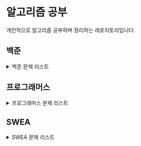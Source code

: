 # 알고리즘 공부

개인적으로 알고리즘 공부하며 정리하는 레포지토리입니다.

## 백준

<details>
<summary>백준 문제 리스트</summary>

| 사이트 |  문제   |                                          티어                                           |                            문제 제목                            |                                            정답 코드                                             |
|:---:|:-----:|:-------------------------------------------------------------------------------------:|:-----------------------------------------------------------:|:--------------------------------------------------------------------------------------------:|
| 백준  | 10699 | <img src="https://d2gd6pc034wcta.cloudfront.net/tier/1.svg" width="20" height="20"/>  |       [오늘 날짜](https://www.acmicpc.net/problem/10699)        | [정답 코드](https://github.com/Sangyoon98/alghorithm_study/blob/master/src/baekjoon/B10699.java) |
| 백준  | 7287  | <img src="https://d2gd6pc034wcta.cloudfront.net/tier/1.svg" width="20" height="20"/>  |         [등록](https://www.acmicpc.net/problem/7287)          | [정답 코드](https://github.com/Sangyoon98/alghorithm_study/blob/master/src/baekjoon/B7287.java)  |
| 백준  | 11382 | <img src="https://d2gd6pc034wcta.cloudfront.net/tier/1.svg" width="20" height="20"/>  |       [꼬마 정민](https://www.acmicpc.net/problem/11382)        | [정답 코드](https://github.com/Sangyoon98/alghorithm_study/blob/master/src/baekjoon/B11382.java) |
| 백준  | 2420  | <img src="https://d2gd6pc034wcta.cloudfront.net/tier/1.svg" width="20" height="20"/>  |        [사파리월드](https://www.acmicpc.net/problem/2420)        | [정답 코드](https://github.com/Sangyoon98/alghorithm_study/blob/master/src/baekjoon/B2420.java)  |
| 백준  | 10807 | <img src="https://d2gd6pc034wcta.cloudfront.net/tier/1.svg" width="20" height="20"/>  |       [개수 세기](https://www.acmicpc.net/problem/10807)        | [정답 코드](https://github.com/Sangyoon98/alghorithm_study/blob/master/src/baekjoon/B10807.java) |
| 백준  | 5597  | <img src="https://d2gd6pc034wcta.cloudfront.net/tier/3.svg" width="20" height="20"/>  |     [과제 안 내신분..?](https://www.acmicpc.net/problem/5597)     | [정답 코드](https://github.com/Sangyoon98/alghorithm_study/blob/master/src/baekjoon/B5597.java)  |
| 백준  | 2743  | <img src="https://d2gd6pc034wcta.cloudfront.net/tier/1.svg" width="20" height="20"/>  |      [단어 길이 재기](https://www.acmicpc.net/problem/2743)       | [정답 코드](https://github.com/Sangyoon98/alghorithm_study/blob/master/src/baekjoon/B2743.java)  |
| 백준  | 2744  | <img src="https://d2gd6pc034wcta.cloudfront.net/tier/1.svg" width="20" height="20"/>  |      [대소문자 바꾸기](https://www.acmicpc.net/problem/2744)       | [정답 코드](https://github.com/Sangyoon98/alghorithm_study/blob/master/src/baekjoon/B2744.java)  |
| 백준  | 2754  | <img src="https://d2gd6pc034wcta.cloudfront.net/tier/3.svg" width="20" height="20"/>  |        [학점계산](https://www.acmicpc.net/problem/2754)         | [정답 코드](https://github.com/Sangyoon98/alghorithm_study/blob/master/src/baekjoon/B2754.java)  |
| 백준  | 27866 | <img src="https://d2gd6pc034wcta.cloudfront.net/tier/1.svg" width="20" height="20"/>  |      [문자와 문자열](https://www.acmicpc.net/problem/27866)       | [정답 코드](https://github.com/Sangyoon98/alghorithm_study/blob/master/src/baekjoon/B27866.java) |
| 백준  | 9086  | <img src="https://d2gd6pc034wcta.cloudfront.net/tier/1.svg" width="20" height="20"/>  |         [문자열](https://www.acmicpc.net/problem/9086)         | [정답 코드](https://github.com/Sangyoon98/alghorithm_study/blob/master/src/baekjoon/B9086.java)  |
| 백준  | 15964 | <img src="https://d2gd6pc034wcta.cloudfront.net/tier/1.svg" width="20" height="20"/>  |       [이상한 기호](https://www.acmicpc.net/problem/15964)       | [정답 코드](https://github.com/Sangyoon98/alghorithm_study/blob/master/src/baekjoon/B15964.java) |
| 백준  | 25304 | <img src="https://d2gd6pc034wcta.cloudfront.net/tier/2.svg" width="20" height="20"/>  |        [영수증](https://www.acmicpc.net/problem/25304)         | [정답 코드](https://github.com/Sangyoon98/alghorithm_study/blob/master/src/baekjoon/B25304.java) |
| 백준  | 25314 | <img src="https://d2gd6pc034wcta.cloudfront.net/tier/1.svg" width="20" height="20"/>  |    [코딩은 체육과목 입니다](https://www.acmicpc.net/problem/25314)    | [정답 코드](https://github.com/Sangyoon98/alghorithm_study/blob/master/src/baekjoon/B25314.java) |
| 백준  | 10810 | <img src="https://d2gd6pc034wcta.cloudfront.net/tier/3.svg" width="20" height="20"/>  |        [공 넣기](https://www.acmicpc.net/problem/10810)        | [정답 코드](https://github.com/Sangyoon98/alghorithm_study/blob/master/src/baekjoon/B10810.java) |
| 백준  | 10813 | <img src="https://d2gd6pc034wcta.cloudfront.net/tier/4.svg" width="20" height="20"/>  |       [공 바꾸기](https://www.acmicpc.net/problem/10813)        | [정답 코드](https://github.com/Sangyoon98/alghorithm_study/blob/master/src/baekjoon/B10813.java) |
| 백준  | 10811 | <img src="https://d2gd6pc034wcta.cloudfront.net/tier/4.svg" width="20" height="20"/>  |      [바구니 뒤집기](https://www.acmicpc.net/problem/10811)       | [정답 코드](https://github.com/Sangyoon98/alghorithm_study/blob/master/src/baekjoon/B10811.java) |
| 백준  | 3003  | <img src="https://d2gd6pc034wcta.cloudfront.net/tier/1.svg" width="20" height="20"/>  | [킹, 퀸, 룩, 비숍, 나이트, 폰](https://www.acmicpc.net/problem/3003) | [정답 코드](https://github.com/Sangyoon98/alghorithm_study/blob/master/src/baekjoon/B3003.java)  |
| 백준  | 2444  | <img src="https://d2gd6pc034wcta.cloudfront.net/tier/3.svg" width="20" height="20"/>  |      [별 찍기 - 7](https://www.acmicpc.net/problem/2444)       | [정답 코드](https://github.com/Sangyoon98/alghorithm_study/blob/master/src/baekjoon/B2444.java)  |
| 백준  | 10988 | <img src="https://d2gd6pc034wcta.cloudfront.net/tier/3.svg" width="20" height="20"/>  |    [팰린드롬인지 확인하기](https://www.acmicpc.net/problem/10988)     | [정답 코드](https://github.com/Sangyoon98/alghorithm_study/blob/master/src/baekjoon/B10988.java) |
| 백준  | 25206 | <img src="https://d2gd6pc034wcta.cloudfront.net/tier/6.svg" width="20" height="20"/>  |       [너의 평점은](https://www.acmicpc.net/problem/25206)       | [정답 코드](https://github.com/Sangyoon98/alghorithm_study/blob/master/src/baekjoon/B25206.java) |
| 백준  | 10798 | <img src="https://d2gd6pc034wcta.cloudfront.net/tier/5.svg" width="20" height="20"/>  |        [세로읽기](https://www.acmicpc.net/problem/10798)        | [정답 코드](https://github.com/Sangyoon98/alghorithm_study/blob/master/src/baekjoon/B10798.java) |
| 백준  | 2745  | <img src="https://d2gd6pc034wcta.cloudfront.net/tier/4.svg" width="20" height="20"/>  |        [진법 변환](https://www.acmicpc.net/problem/2745)        | [정답 코드](https://github.com/Sangyoon98/alghorithm_study/blob/master/src/baekjoon/B2745.java)  |
| 백준  | 11005 | <img src="https://d2gd6pc034wcta.cloudfront.net/tier/5.svg" width="20" height="20"/>  |       [진법 변환2](https://www.acmicpc.net/problem/11005)       | [정답 코드](https://github.com/Sangyoon98/alghorithm_study/blob/master/src/baekjoon/B11005.java) |
| 백준  | 2720  | <img src="https://d2gd6pc034wcta.cloudfront.net/tier/3.svg" width="20" height="20"/>  |      [세탁소 사장 동혁](https://www.acmicpc.net/problem/2720)      | [정답 코드](https://github.com/Sangyoon98/alghorithm_study/blob/master/src/baekjoon/B2720.java)  |
| 백준  | 2903  | <img src="https://d2gd6pc034wcta.cloudfront.net/tier/3.svg" width="20" height="20"/>  |     [중앙 이동 알고리즘](https://www.acmicpc.net/problem/2903)      | [정답 코드](https://github.com/Sangyoon98/alghorithm_study/blob/master/src/baekjoon/B2903.java)  |
| 백준  | 5086  | <img src="https://d2gd6pc034wcta.cloudfront.net/tier/3.svg" width="20" height="20"/>  |       [베수와 약수](https://www.acmicpc.net/problem/5086)        | [정답 코드](https://github.com/Sangyoon98/alghorithm_study/blob/master/src/baekjoon/B5086.java)  |
| 백준  | 5338  | <img src="https://d2gd6pc034wcta.cloudfront.net/tier/1.svg" width="20" height="20"/>  |     [마이크로소프트 로고](https://www.acmicpc.net/problem/5338)      | [정답 코드](https://github.com/Sangyoon98/alghorithm_study/blob/master/src/baekjoon/B5338.java)  |
| 백준  | 2501  | <img src="https://d2gd6pc034wcta.cloudfront.net/tier/3.svg" width="20" height="20"/>  |       [약수 구하기](https://www.acmicpc.net/problem/2501)        | [정답 코드](https://github.com/Sangyoon98/alghorithm_study/blob/master/src/baekjoon/B2501.java)  |
| 백준  | 9506  | <img src="https://d2gd6pc034wcta.cloudfront.net/tier/5.svg" width="20" height="20"/>  |       [약수들의 합](https://www.acmicpc.net/problem/9506)        | [정답 코드](https://github.com/Sangyoon98/alghorithm_study/blob/master/src/baekjoon/B9506.java)  |
| 백준  | 27323 | <img src="https://d2gd6pc034wcta.cloudfront.net/tier/1.svg" width="20" height="20"/>  |        [직사각형](https://www.acmicpc.net/problem/27323)        | [정답 코드](https://github.com/Sangyoon98/alghorithm_study/blob/master/src/baekjoon/B27323.java) |
| 백준  | 3009  | <img src="https://d2gd6pc034wcta.cloudfront.net/tier/3.svg" width="20" height="20"/>  |       [네 번째 점](https://www.acmicpc.net/problem/3009)        | [정답 코드](https://github.com/Sangyoon98/alghorithm_study/blob/master/src/baekjoon/B3009.java)  |
| 백준  | 15894 | <img src="https://d2gd6pc034wcta.cloudfront.net/tier/3.svg" width="20" height="20"/>  |    [수학은 체육과목 입니다](https://www.acmicpc.net/problem/15894)    | [정답 코드](https://github.com/Sangyoon98/alghorithm_study/blob/master/src/baekjoon/B15894.java) |
| 백준  | 9063  | <img src="https://d2gd6pc034wcta.cloudfront.net/tier/3.svg" width="20" height="20"/>  |         [대지](https://www.acmicpc.net/problem/9063)          | [정답 코드](https://github.com/Sangyoon98/alghorithm_study/blob/master/src/baekjoon/B9063.java)  |
| 백준  | 10101 | <img src="https://d2gd6pc034wcta.cloudfront.net/tier/2.svg" width="20" height="20"/>  |      [삼각형 외우기](https://www.acmicpc.net/problem/10101)       | [정답 코드](https://github.com/Sangyoon98/alghorithm_study/blob/master/src/baekjoon/B10101.java) |
| 백준  | 5073  | <img src="https://d2gd6pc034wcta.cloudfront.net/tier/3.svg" width="20" height="20"/>  |      [삼각형과 세 변](https://www.acmicpc.net/problem/5073)       | [정답 코드](https://github.com/Sangyoon98/alghorithm_study/blob/master/src/baekjoon/B5073.java)  |
| 백준  | 14215 | <img src="https://d2gd6pc034wcta.cloudfront.net/tier/3.svg" width="20" height="20"/>  |        [세 막대](https://www.acmicpc.net/problem/14215)        | [정답 코드](https://github.com/Sangyoon98/alghorithm_study/blob/master/src/baekjoon/B14215.java) |
| 백준  | 19532 | <img src="https://d2gd6pc034wcta.cloudfront.net/tier/4.svg" width="20" height="20"/>  |    [수학은 비대면강의입니다](https://www.acmicpc.net/problem/19532)    | [정답 코드](https://github.com/Sangyoon98/alghorithm_study/blob/master/src/baekjoon/B19532.java) |
| 백준  | 10815 | <img src="https://d2gd6pc034wcta.cloudfront.net/tier/6.svg" width="20" height="20"/>  |       [숫자 카드](https://www.acmicpc.net/problem/10815)        | [정답 코드](https://github.com/Sangyoon98/alghorithm_study/blob/master/src/baekjoon/B10815.java) |
| 백준  | 14425 | <img src="https://d2gd6pc034wcta.cloudfront.net/tier/7.svg" width="20" height="20"/>  |       [문자열 집합](https://www.acmicpc.net/problem/14425)       | [정답 코드](https://github.com/Sangyoon98/alghorithm_study/blob/master/src/baekjoon/B14425.java) |
| 백준  | 7785  | <img src="https://d2gd6pc034wcta.cloudfront.net/tier/6.svg" width="20" height="20"/>  |      [회사에 있는 사람](https://www.acmicpc.net/problem/7785)      | [정답 코드](https://github.com/Sangyoon98/alghorithm_study/blob/master/src/baekjoon/B7785.java)  |
| 백준  | 1620  | <img src="https://d2gd6pc034wcta.cloudfront.net/tier/7.svg" width="20" height="20"/>  |   [나는야 포켓몬 마스터 이다솜](https://www.acmicpc.net/problem/1620)   | [정답 코드](https://github.com/Sangyoon98/alghorithm_study/blob/master/src/baekjoon/B1620.java)  |
| 백준  | 10816 | <img src="https://d2gd6pc034wcta.cloudfront.net/tier/7.svg" width="20" height="20"/>  |      [숫자 카드 2](https://www.acmicpc.net/problem/10816)       | [정답 코드](https://github.com/Sangyoon98/alghorithm_study/blob/master/src/baekjoon/B10816.java) |
| 백준  | 1764  | <img src="https://d2gd6pc034wcta.cloudfront.net/tier/7.svg" width="20" height="20"/>  |         [듣보잡](https://www.acmicpc.net/problem/1764)         | [정답 코드](https://github.com/Sangyoon98/alghorithm_study/blob/master/src/baekjoon/B1764.java)  |
| 백준  | 10828 | <img src="https://d2gd6pc034wcta.cloudfront.net/tier/7.svg" width="20" height="20"/>  |         [스택](https://www.acmicpc.net/problem/10828)         | [정답 코드](https://github.com/Sangyoon98/alghorithm_study/blob/master/src/baekjoon/B10828.java) |
| 백준  | 10845 | <img src="https://d2gd6pc034wcta.cloudfront.net/tier/7.svg" width="20" height="20"/>  |         [큐](https://www.acmicpc.net/problem/10845)          | [정답 코드](https://github.com/Sangyoon98/alghorithm_study/blob/master/src/baekjoon/B10845.java) |
| 백준  | 30802 | <img src="https://d2gd6pc034wcta.cloudfront.net/tier/3.svg" width="20" height="20"/>  |       [웰컴 키트](https://www.acmicpc.net/problem/30802)        | [정답 코드](https://github.com/Sangyoon98/alghorithm_study/blob/master/src/baekjoon/B30802.java) |
| 백준  | 1269  | <img src="https://d2gd6pc034wcta.cloudfront.net/tier/7.svg" width="20" height="20"/>  |       [대칭 차집합](https://www.acmicpc.net/problem/1269)        | [정답 코드](https://github.com/Sangyoon98/alghorithm_study/blob/master/src/baekjoon/B1269.java)  |
| 백준  | 11478 | <img src="https://d2gd6pc034wcta.cloudfront.net/tier/8.svg" width="20" height="20"/>  |  [서로 다른 부분 문자열의 개수](https://www.acmicpc.net/problem/11478)  | [정답 코드](https://github.com/Sangyoon98/alghorithm_study/blob/master/src/baekjoon/B11478.java) |
| 백준  | 31403 | <img src="https://d2gd6pc034wcta.cloudfront.net/tier/2.svg" width="20" height="20"/>  |     [A + B - C](https://www.acmicpc.net/problem/31403)      | [정답 코드](https://github.com/Sangyoon98/alghorithm_study/blob/master/src/baekjoon/B31403.java) |
| 백준  | 1934  | <img src="https://d2gd6pc034wcta.cloudfront.net/tier/5.svg" width="20" height="20"/>  |        [최소공배수](https://www.acmicpc.net/problem/1934)        | [정답 코드](https://github.com/Sangyoon98/alghorithm_study/blob/master/src/baekjoon/B1934.java)  |
| 백준  | 13241 | <img src="https://d2gd6pc034wcta.cloudfront.net/tier/6.svg" width="20" height="20"/>  |       [최소공배수](https://www.acmicpc.net/problem/13241)        | [정답 코드](https://github.com/Sangyoon98/alghorithm_study/blob/master/src/baekjoon/B13241.java) |
| 백준  | 1735  | <img src="https://d2gd6pc034wcta.cloudfront.net/tier/8.svg" width="20" height="20"/>  |        [분수 합](https://www.acmicpc.net/problem/1735)         | [정답 코드](https://github.com/Sangyoon98/alghorithm_study/blob/master/src/baekjoon/B1735.java)  |
| 백준  | 2485  | <img src="https://d2gd6pc034wcta.cloudfront.net/tier/7.svg" width="20" height="20"/>  |         [가로수](https://www.acmicpc.net/problem/2485)         | [정답 코드](https://github.com/Sangyoon98/alghorithm_study/blob/master/src/baekjoon/B2485.java)  |
| 백준  | 17103 | <img src="https://d2gd6pc034wcta.cloudfront.net/tier/9.svg" width="20" height="20"/>  |      [골드바흐 파티션](https://www.acmicpc.net/problem/17103)      | [정답 코드](https://github.com/Sangyoon98/alghorithm_study/blob/master/src/baekjoon/B17103.java) |
| 백준  | 13909 | <img src="https://d2gd6pc034wcta.cloudfront.net/tier/6.svg" width="20" height="20"/>  |       [창문 닫기](https://www.acmicpc.net/problem/13909)        | [정답 코드](https://github.com/Sangyoon98/alghorithm_study/blob/master/src/baekjoon/B13909.java) |
| 백준  | 28278 | <img src="https://d2gd6pc034wcta.cloudfront.net/tier/7.svg" width="20" height="20"/>  |        [스택2](https://www.acmicpc.net/problem/28278)         | [정답 코드](https://github.com/Sangyoon98/alghorithm_study/blob/master/src/baekjoon/B28278.java) |
| 백준  | 10773 | <img src="https://d2gd6pc034wcta.cloudfront.net/tier/7.svg" width="20" height="20"/>  |         [제로](https://www.acmicpc.net/problem/10773)         | [정답 코드](https://github.com/Sangyoon98/alghorithm_study/blob/master/src/baekjoon/B10773.java) |
| 백준  | 12789 | <img src="https://d2gd6pc034wcta.cloudfront.net/tier/8.svg" width="20" height="20"/>  |     [도키도키 간식드리미](https://www.acmicpc.net/problem/12789)     | [정답 코드](https://github.com/Sangyoon98/alghorithm_study/blob/master/src/baekjoon/B12789.java) |
| 백준  | 18258 | <img src="https://d2gd6pc034wcta.cloudfront.net/tier/7.svg" width="20" height="20"/>  |         [큐2](https://www.acmicpc.net/problem/18258)         | [정답 코드](https://github.com/Sangyoon98/alghorithm_study/blob/master/src/baekjoon/B18258.java) |
| 백준  | 28279 | <img src="https://d2gd6pc034wcta.cloudfront.net/tier/7.svg" width="20" height="20"/>  |         [덱2](https://www.acmicpc.net/problem/28279)         | [정답 코드](https://github.com/Sangyoon98/alghorithm_study/blob/master/src/baekjoon/B28279.java) |
| 백준  | 2346  | <img src="https://d2gd6pc034wcta.cloudfront.net/tier/8.svg" width="20" height="20"/>  |       [풍선 터뜨리기](https://www.acmicpc.net/problem/2346)       | [정답 코드](https://github.com/Sangyoon98/alghorithm_study/blob/master/src/baekjoon/B2346.java)  |
| 백준  | 27433 | <img src="https://d2gd6pc034wcta.cloudfront.net/tier/1.svg" width="20" height="20"/>  |       [팩토리얼 2](https://www.acmicpc.net/problem/27433)       | [정답 코드](https://github.com/Sangyoon98/alghorithm_study/blob/master/src/baekjoon/B27433.java) |
| 백준  | 10870 | <img src="https://d2gd6pc034wcta.cloudfront.net/tier/4.svg" width="20" height="20"/>  |      [피보나치 수 5](https://www.acmicpc.net/problem/10870)      | [정답 코드](https://github.com/Sangyoon98/alghorithm_study/blob/master/src/baekjoon/B10870.java) |
| 백준  | 25501 | <img src="https://d2gd6pc034wcta.cloudfront.net/tier/4.svg" width="20" height="20"/>  |       [재귀의 귀재](https://www.acmicpc.net/problem/25501)       | [정답 코드](https://github.com/Sangyoon98/alghorithm_study/blob/master/src/baekjoon/B25501.java) |
| 백준  | 24060 | <img src="https://d2gd6pc034wcta.cloudfront.net/tier/8.svg" width="20" height="20"/>  | [알고리즘 수업 - 병합 정렬 1](https://www.acmicpc.net/problem/24060)  | [정답 코드](https://github.com/Sangyoon98/alghorithm_study/blob/master/src/baekjoon/B24060.java) |
| 백준  | 2447  | <img src="https://d2gd6pc034wcta.cloudfront.net/tier/11.svg" width="20" height="20"/> |      [별 찍기 - 10](https://www.acmicpc.net/problem/2447)      | [정답 코드](https://github.com/Sangyoon98/alghorithm_study/blob/master/src/baekjoon/B2447.java)  |
| 백준  | 15649 | <img src="https://d2gd6pc034wcta.cloudfront.net/tier/8.svg" width="20" height="20"/>  |      [N과 M (1)](https://www.acmicpc.net/problem/15649)      | [정답 코드](https://github.com/Sangyoon98/alghorithm_study/blob/master/src/baekjoon/B15649.java) |
| 백준  | 9663  | <img src="https://d2gd6pc034wcta.cloudfront.net/tier/12.svg" width="20" height="20"/> |       [N-Queen](https://www.acmicpc.net/problem/9663)       | [정답 코드](https://github.com/Sangyoon98/alghorithm_study/blob/master/src/baekjoon/B9663.java)  |
| 백준  | 2178  | <img src="https://d2gd6pc034wcta.cloudfront.net/tier/10.svg" width="20" height="20"/> |        [미로 탐색](https://www.acmicpc.net/problem/2178)        | [정답 코드](https://github.com/Sangyoon98/alghorithm_study/blob/master/src/baekjoon/B2178.java)  |
| 백준  | 24511 | <img src="https://d2gd6pc034wcta.cloudfront.net/tier/8.svg" width="20" height="20"/>  |     [queuestack](https://www.acmicpc.net/problem/24511)     | [정답 코드](https://github.com/Sangyoon98/alghorithm_study/blob/master/src/baekjoon/B24511.java) |
| 백준  | 2752  | <img src="https://d2gd6pc034wcta.cloudfront.net/tier/2.svg" width="20" height="20"/>  |        [세수정렬](https://www.acmicpc.net/problem/2752)         | [정답 코드](https://github.com/Sangyoon98/alghorithm_study/blob/master/src/baekjoon/B2752.java)  |
| 백준  | 2490  | <img src="https://d2gd6pc034wcta.cloudfront.net/tier/3.svg" width="20" height="20"/>  |         [윷놀이](https://www.acmicpc.net/problem/2490)         | [정답 코드](https://github.com/Sangyoon98/alghorithm_study/blob/master/src/baekjoon/B2490.java)  |
| 백준  | 2576  | <img src="https://d2gd6pc034wcta.cloudfront.net/tier/3.svg" width="20" height="20"/>  |         [홀수](https://www.acmicpc.net/problem/2576)          | [정답 코드](https://github.com/Sangyoon98/alghorithm_study/blob/master/src/baekjoon/B2576.java)  |
| 백준  | 10093 | <img src="https://d2gd6pc034wcta.cloudfront.net/tier/4.svg" width="20" height="20"/>  |         [숫자](https://www.acmicpc.net/problem/10093)         | [정답 코드](https://github.com/Sangyoon98/alghorithm_study/blob/master/src/baekjoon/B10093.java) |
| 백준  | 1267  | <img src="https://d2gd6pc034wcta.cloudfront.net/tier/3.svg" width="20" height="20"/>  |       [핸드폰 요금](https://www.acmicpc.net/problem/1267)        | [정답 코드](https://github.com/Sangyoon98/alghorithm_study/blob/master/src/baekjoon/B1267.java)  |
| 백준  | 2440  | <img src="https://d2gd6pc034wcta.cloudfront.net/tier/2.svg" width="20" height="20"/>  |      [별 찍기 - 3](https://www.acmicpc.net/problem/2440)       | [정답 코드](https://github.com/Sangyoon98/alghorithm_study/blob/master/src/baekjoon/B2440.java)  |
| 백준  | 10804 | <img src="https://d2gd6pc034wcta.cloudfront.net/tier/4.svg" width="20" height="20"/>  |       [카드 역배치](https://www.acmicpc.net/problem/10804)       | [정답 코드](https://github.com/Sangyoon98/alghorithm_study/blob/master/src/baekjoon/B10804.java) |
| 백준  | 2441  | <img src="https://d2gd6pc034wcta.cloudfront.net/tier/3.svg" width="20" height="20"/>  |      [별 찍기 - 4](https://www.acmicpc.net/problem/2441)       | [정답 코드](https://github.com/Sangyoon98/alghorithm_study/blob/master/src/baekjoon/B2441.java)  |
| 백준  | 2442  | <img src="https://d2gd6pc034wcta.cloudfront.net/tier/3.svg" width="20" height="20"/>  |      [별 찍기 - 5](https://www.acmicpc.net/problem/2442)       | [정답 코드](https://github.com/Sangyoon98/alghorithm_study/blob/master/src/baekjoon/B2442.java)  |
| 백준  | 2443  | <img src="https://d2gd6pc034wcta.cloudfront.net/tier/3.svg" width="20" height="20"/>  |      [별 찍기 - 6](https://www.acmicpc.net/problem/2443)       | [정답 코드](https://github.com/Sangyoon98/alghorithm_study/blob/master/src/baekjoon/B2443.java)  |
| 백준  | 2445  | <img src="https://d2gd6pc034wcta.cloudfront.net/tier/3.svg" width="20" height="20"/>  |      [별 찍기 - 8](https://www.acmicpc.net/problem/2445)       | [정답 코드](https://github.com/Sangyoon98/alghorithm_study/blob/master/src/baekjoon/B2445.java)  |
| 백준  | 2446  | <img src="https://d2gd6pc034wcta.cloudfront.net/tier/3.svg" width="20" height="20"/>  |      [별 찍기 - 9](https://www.acmicpc.net/problem/2446)       | [정답 코드](https://github.com/Sangyoon98/alghorithm_study/blob/master/src/baekjoon/B2446.java)  |
| 백준  | 10808 | <img src="https://d2gd6pc034wcta.cloudfront.net/tier/2.svg" width="20" height="20"/>  |       [알파벳 개수](https://www.acmicpc.net/problem/10808)       | [정답 코드](https://github.com/Sangyoon98/alghorithm_study/blob/master/src/baekjoon/B10808.java) |
| 백준  | 1475  | <img src="https://d2gd6pc034wcta.cloudfront.net/tier/6.svg" width="20" height="20"/>  |        [방 번호](https://www.acmicpc.net/problem/1475)         | [정답 코드](https://github.com/Sangyoon98/alghorithm_study/blob/master/src/baekjoon/B1475.java)  |
| 백준  | 3273  | <img src="https://d2gd6pc034wcta.cloudfront.net/tier/8.svg" width="20" height="20"/>  |       [두 수의 합](https://www.acmicpc.net/problem/3273)        | [정답 코드](https://github.com/Sangyoon98/alghorithm_study/blob/master/src/baekjoon/B3273.java)  |
| 백준  | 13300 | <img src="https://d2gd6pc034wcta.cloudfront.net/tier/4.svg" width="20" height="20"/>  |        [방 배정](https://www.acmicpc.net/problem/13300)        | [정답 코드](https://github.com/Sangyoon98/alghorithm_study/blob/master/src/baekjoon/B13300.java) |
| 백준  | 11328 | <img src="https://d2gd6pc034wcta.cloudfront.net/tier/4.svg" width="20" height="20"/>  |       [Strfry](https://www.acmicpc.net/problem/11328)       | [정답 코드](https://github.com/Sangyoon98/alghorithm_study/blob/master/src/baekjoon/B11328.java) |
| 백준  | 1919  | <img src="https://d2gd6pc034wcta.cloudfront.net/tier/4.svg" width="20" height="20"/>  |      [애너그램 만들기](https://www.acmicpc.net/problem/1919)       | [정답 코드](https://github.com/Sangyoon98/alghorithm_study/blob/master/src/baekjoon/B1919.java)  |
| 백준  | 1406  | <img src="https://d2gd6pc034wcta.cloudfront.net/tier/9.svg" width="20" height="20"/>  |         [에디터](https://www.acmicpc.net/problem/1406)         | [정답 코드](https://github.com/Sangyoon98/alghorithm_study/blob/master/src/baekjoon/B1406.java)  |
| 백준  | 1874  | <img src="https://d2gd6pc034wcta.cloudfront.net/tier/9.svg" width="20" height="20"/>  |        [스택 수열](https://www.acmicpc.net/problem/1874)        | [정답 코드](https://github.com/Sangyoon98/alghorithm_study/blob/master/src/baekjoon/B1874.java)  |
| 백준  | 5397  | <img src="https://d2gd6pc034wcta.cloudfront.net/tier/9.svg" width="20" height="20"/>  |         [키로거](https://www.acmicpc.net/problem/5397)         | [정답 코드](https://github.com/Sangyoon98/alghorithm_study/blob/master/src/baekjoon/B5397.java)  |
| 백준  | 1158  | <img src="https://d2gd6pc034wcta.cloudfront.net/tier/7.svg" width="20" height="20"/>  |       [요세푸스 문제](https://www.acmicpc.net/problem/1158)       | [정답 코드](https://github.com/Sangyoon98/alghorithm_study/blob/master/src/baekjoon/B1158.java)  |
| 백준  | 2493  | <img src="https://d2gd6pc034wcta.cloudfront.net/tier/11.svg" width="20" height="20"/> |          [탑](https://www.acmicpc.net/problem/2493)          | [정답 코드](https://github.com/Sangyoon98/alghorithm_study/blob/master/src/baekjoon/B2493.java)  |
| 백준  | 10866 | <img src="https://d2gd6pc034wcta.cloudfront.net/tier/7.svg" width="20" height="20"/>  |         [덱](https://www.acmicpc.net/problem/10866)          | [정답 코드](https://github.com/Sangyoon98/alghorithm_study/blob/master/src/baekjoon/B10866.java) |
| 백준  | 1021  | <img src="https://d2gd6pc034wcta.cloudfront.net/tier/8.svg" width="20" height="20"/>  |       [회전하는 큐](https://www.acmicpc.net/problem/1021)        | [정답 코드](https://github.com/Sangyoon98/alghorithm_study/blob/master/src/baekjoon/B1021.java)  |
| 백준  | 1926  | <img src="https://d2gd6pc034wcta.cloudfront.net/tier/10.svg" width="20" height="20"/> |         [그림](https://www.acmicpc.net/problem/1926)          | [정답 코드](https://github.com/Sangyoon98/alghorithm_study/blob/master/src/baekjoon/B1926.java)  |
| 백준  | 1012  | <img src="https://d2gd6pc034wcta.cloudfront.net/tier/9.svg" width="20" height="20"/>  |       [유기농 배추](https://www.acmicpc.net/problem/1012)        | [정답 코드](https://github.com/Sangyoon98/alghorithm_study/blob/master/src/baekjoon/B1012.java)  |
| 백준  | 1697  | <img src="https://d2gd6pc034wcta.cloudfront.net/tier/10.svg" width="20" height="20"/> |        [숨바꼭질](https://www.acmicpc.net/problem/1697)         | [정답 코드](https://github.com/Sangyoon98/alghorithm_study/blob/master/src/baekjoon/B1697.java)  |
| 백준  | 4963  | <img src="https://d2gd6pc034wcta.cloudfront.net/tier/9.svg" width="20" height="20"/>  |        [섬의 개수](https://www.acmicpc.net/problem/4963)        | [정답 코드](https://github.com/Sangyoon98/alghorithm_study/blob/master/src/baekjoon/B4963.java)  |
| 백준  | 10026 | <img src="https://d2gd6pc034wcta.cloudfront.net/tier/11.svg" width="20" height="20"/> |        [적록색약](https://www.acmicpc.net/problem/10026)        | [정답 코드](https://github.com/Sangyoon98/alghorithm_study/blob/master/src/baekjoon/B10026.java) |
| 백준  | 6198  | <img src="https://d2gd6pc034wcta.cloudfront.net/tier/11.svg" width="20" height="20"/> |      [옥상 정원 꾸미기](https://www.acmicpc.net/problem/6198)      | [정답 코드](https://github.com/Sangyoon98/alghorithm_study/blob/master/src/baekjoon/B6198.java)  |
| 백준  | 2558  | <img src="https://d2gd6pc034wcta.cloudfront.net/tier/1.svg" width="20" height="20"/>  |       [A+B - 2](https://www.acmicpc.net/problem/2558)       | [정답 코드](https://github.com/Sangyoon98/alghorithm_study/blob/master/src/baekjoon/B2558.java)  |

</details>

## 프로그래머스

<details>
<summary>프로그래머스 문제 리스트</summary> 

|  사이트   |   문제   |                                         문제 제목                                          |                                              정답 코드                                               |
|:------:|:------:|:--------------------------------------------------------------------------------------:|:------------------------------------------------------------------------------------------------:|
| 프로그래머스 | 181933 | [flag에 따라 다른 값 반환하기](https://school.programmers.co.kr/learn/courses/30/lessons/181933) | [정답 코드](https://github.com/Sangyoon98/alghorithm_study/blob/master/src/programmers/P181933.java) |
| 프로그래머스 | 181876 |      [소문자로 바꾸기](https://school.programmers.co.kr/learn/courses/30/lessons/181876)      | [정답 코드](https://github.com/Sangyoon98/alghorithm_study/blob/master/src/programmers/P181876.java) |
| 프로그래머스 | 181877 |      [대문자로 바꾸기](https://school.programmers.co.kr/learn/courses/30/lessons/181877)      | [정답 코드](https://github.com/Sangyoon98/alghorithm_study/blob/master/src/programmers/P181877.java) |
| 프로그래머스 | 181879 |     [길이에 따른 연산](https://school.programmers.co.kr/learn/courses/30/lessons/181879)      | [정답 코드](https://github.com/Sangyoon98/alghorithm_study/blob/master/src/programmers/P181879.java) |
| 프로그래머스 | 181882 |  [조건에 맞게 수열 변환하기 1](https://school.programmers.co.kr/learn/courses/30/lessons/181882)  | [정답 코드](https://github.com/Sangyoon98/alghorithm_study/blob/master/src/programmers/P181882.java) |
| 프로그래머스 | 181884 |   [n보다 커질 때까지 더하기](https://school.programmers.co.kr/learn/courses/30/lessons/181884)   | [정답 코드](https://github.com/Sangyoon98/alghorithm_study/blob/master/src/programmers/P181884.java) |
| 프로그래머스 | 181888 |     [n개 간격의 원소들](https://school.programmers.co.kr/learn/courses/30/lessons/181888)     | [정답 코드](https://github.com/Sangyoon98/alghorithm_study/blob/master/src/programmers/P181888.java) |
| 프로그래머스 | 120805 |       [몫 구하기](https://school.programmers.co.kr/learn/courses/30/lessons/120805)        | [정답 코드](https://github.com/Sangyoon98/alghorithm_study/blob/master/src/programmers/P120805.java) |
| 프로그래머스 | 120807 |      [숫자 비교하기](https://school.programmers.co.kr/learn/courses/30/lessons/120807)       | [정답 코드](https://github.com/Sangyoon98/alghorithm_study/blob/master/src/programmers/P120807.java) |
| 프로그래머스 | 120820 |       [나이 출력](https://school.programmers.co.kr/learn/courses/30/lessons/120820)        | [정답 코드](https://github.com/Sangyoon98/alghorithm_study/blob/master/src/programmers/P120820.java) |
| 프로그래머스 | 120803 |       [두 수의 차](https://school.programmers.co.kr/learn/courses/30/lessons/120803)       | [정답 코드](https://github.com/Sangyoon98/alghorithm_study/blob/master/src/programmers/P120803.java) |
| 프로그래머스 | 120804 |       [두 수의 곱](https://school.programmers.co.kr/learn/courses/30/lessons/120804)       | [정답 코드](https://github.com/Sangyoon98/alghorithm_study/blob/master/src/programmers/P120804.java) |
| 프로그래머스 | 120810 |      [나머지 구하기](https://school.programmers.co.kr/learn/courses/30/lessons/120810)       | [정답 코드](https://github.com/Sangyoon98/alghorithm_study/blob/master/src/programmers/P120810.java) |
| 프로그래머스 | 120806 |      [두 수의 나눗셈](https://school.programmers.co.kr/learn/courses/30/lessons/120806)      | [정답 코드](https://github.com/Sangyoon98/alghorithm_study/blob/master/src/programmers/P120806.java) |
| 프로그래머스 | 120829 |        [각도기](https://school.programmers.co.kr/learn/courses/30/lessons/120829)         | [정답 코드](https://github.com/Sangyoon98/alghorithm_study/blob/master/src/programmers/P120829.java) |
| 프로그래머스 | 120831 |       [짝수의 합](https://school.programmers.co.kr/learn/courses/30/lessons/120831)        | [정답 코드](https://github.com/Sangyoon98/alghorithm_study/blob/master/src/programmers/P120831.java) |
| 프로그래머스 | 120802 |       [두 수의 합](https://school.programmers.co.kr/learn/courses/30/lessons/120802)       | [정답 코드](https://github.com/Sangyoon98/alghorithm_study/blob/master/src/programmers/P120802.java) |
| 프로그래머스 | 12933  |   [정수 내림차순으로 배치하기](https://school.programmers.co.kr/learn/courses/30/lessons/12933)    | [정답 코드](https://github.com/Sangyoon98/alghorithm_study/blob/master/src/programmers/P12933.java)  |
| 프로그래머스 | 120898 |         [편지](https://school.programmers.co.kr/learn/courses/30/lessons/120898)         | [정답 코드](https://github.com/Sangyoon98/alghorithm_study/blob/master/src/programmers/P120898.java) |
| 프로그래머스 | 120826 |     [특정 문자 제거하기](https://school.programmers.co.kr/learn/courses/30/lessons/120826)     | [정답 코드](https://github.com/Sangyoon98/alghorithm_study/blob/master/src/programmers/P120826.java) |
| 프로그래머스 | 120824 |      [짝수 홀수 개수](https://school.programmers.co.kr/learn/courses/30/lessons/120824)      | [정답 코드](https://github.com/Sangyoon98/alghorithm_study/blob/master/src/programmers/P120824.java) |
| 프로그래머스 | 120854 |     [배열 원소의 길이](https://school.programmers.co.kr/learn/courses/30/lessons/120854)      | [정답 코드](https://github.com/Sangyoon98/alghorithm_study/blob/master/src/programmers/P120854.java) |
| 프로그래머스 | 12934  |      [정수 제곱근 판별](https://school.programmers.co.kr/learn/courses/30/lessons/12934)      | [정답 코드](https://github.com/Sangyoon98/alghorithm_study/blob/master/src/programmers/P12934.java)  |
| 프로그래머스 | 12947  |        [하샤드 수](https://school.programmers.co.kr/learn/courses/30/lessons/12947)        | [정답 코드](https://github.com/Sangyoon98/alghorithm_study/blob/master/src/programmers/P12947.java)  |
| 프로그래머스 | 12912  |     [두 정수 사이의 합](https://school.programmers.co.kr/learn/courses/30/lessons/12912)      | [정답 코드](https://github.com/Sangyoon98/alghorithm_study/blob/master/src/programmers/P12912.java)  |
| 프로그래머스 | 12919  |     [서울에서 김서방 찾기](https://school.programmers.co.kr/learn/courses/30/lessons/12919)     | [정답 코드](https://github.com/Sangyoon98/alghorithm_study/blob/master/src/programmers/P12919.java)  |
| 프로그래머스 | 120910 |       [세균 증식](https://school.programmers.co.kr/learn/courses/30/lessons/120910)        | [정답 코드](https://github.com/Sangyoon98/alghorithm_study/blob/master/src/programmers/P120910.java) |
| 프로그래머스 | 120822 |      [문자열 뒤집기](https://school.programmers.co.kr/learn/courses/30/lessons/120822)       | [정답 코드](https://github.com/Sangyoon98/alghorithm_study/blob/master/src/programmers/P120822.java) |
| 프로그래머스 | 181937 |       [n의 배수](https://school.programmers.co.kr/learn/courses/30/lessons/181937)        | [정답 코드](https://github.com/Sangyoon98/alghorithm_study/blob/master/src/programmers/P181937.java) |
| 프로그래머스 | 120583 |     [중복된 숫자 개수](https://school.programmers.co.kr/learn/courses/30/lessons/120583)      | [정답 코드](https://github.com/Sangyoon98/alghorithm_study/blob/master/src/programmers/P120583.java) |
| 프로그래머스 | 120585 |    [머쓱이보다 키 큰 사람](https://school.programmers.co.kr/learn/courses/30/lessons/120585)    | [정답 코드](https://github.com/Sangyoon98/alghorithm_study/blob/master/src/programmers/P120585.java) |
| 프로그래머스 | 120830 |        [양꼬치](https://school.programmers.co.kr/learn/courses/30/lessons/120830)         | [정답 코드](https://github.com/Sangyoon98/alghorithm_study/blob/master/src/programmers/P120830.java) |
| 프로그래머스 | 120847 |    [최댓값 만들기 (1)](https://school.programmers.co.kr/learn/courses/30/lessons/120847)     | [정답 코드](https://github.com/Sangyoon98/alghorithm_study/blob/master/src/programmers/P120847.java) |
| 프로그래머스 | 120809 |     [배열 두 배 만들기](https://school.programmers.co.kr/learn/courses/30/lessons/120809)     | [정답 코드](https://github.com/Sangyoon98/alghorithm_study/blob/master/src/programmers/P120809.java) |
| 프로그래머스 | 120909 |      [제곱수 판별하기](https://school.programmers.co.kr/learn/courses/30/lessons/120909)      | [정답 코드](https://github.com/Sangyoon98/alghorithm_study/blob/master/src/programmers/P120909.java) |
| 프로그래머스 | 120811 |      [중앙값 구하기](https://school.programmers.co.kr/learn/courses/30/lessons/120811)       | [정답 코드](https://github.com/Sangyoon98/alghorithm_study/blob/master/src/programmers/P120811.java) |
| 프로그래머스 | 120813 |      [짝수는 싫어요](https://school.programmers.co.kr/learn/courses/30/lessons/120813)       | [정답 코드](https://github.com/Sangyoon98/alghorithm_study/blob/master/src/programmers/P120813.java) |
| 프로그래머스 | 120814 |    [피자 나눠 먹기 (1)](https://school.programmers.co.kr/learn/courses/30/lessons/120814)    | [정답 코드](https://github.com/Sangyoon98/alghorithm_study/blob/master/src/programmers/P120814.java) |
| 프로그래머스 | 120818 |     [옷가게 할인 받기](https://school.programmers.co.kr/learn/courses/30/lessons/120818)      | [정답 코드](https://github.com/Sangyoon98/alghorithm_study/blob/master/src/programmers/P120818.java) |
| 프로그래머스 | 120819 |     [아이스 아메리카노](https://school.programmers.co.kr/learn/courses/30/lessons/120819)      | [정답 코드](https://github.com/Sangyoon98/alghorithm_study/blob/master/src/programmers/P120819.java) |
| 프로그래머스 | 120837 |       [개미 군단](https://school.programmers.co.kr/learn/courses/30/lessons/120837)        | [정답 코드](https://github.com/Sangyoon98/alghorithm_study/blob/master/src/programmers/P120837.java) |
| 프로그래머스 | 120851 |  [숨어있는 숫자의 덧셈 (1)](https://school.programmers.co.kr/learn/courses/30/lessons/120851)   | [정답 코드](https://github.com/Sangyoon98/alghorithm_study/blob/master/src/programmers/P120851.java) |
| 프로그래머스 | 120893 |      [대문자와 소문자](https://school.programmers.co.kr/learn/courses/30/lessons/120893)      | [정답 코드](https://github.com/Sangyoon98/alghorithm_study/blob/master/src/programmers/P120893.java) |
| 프로그래머스 | 120899 |     [가장 큰 수 찾기](https://school.programmers.co.kr/learn/courses/30/lessons/120899)      | [정답 코드](https://github.com/Sangyoon98/alghorithm_study/blob/master/src/programmers/P120899.java) |
| 프로그래머스 | 120905 |     [n의 배수 고르기](https://school.programmers.co.kr/learn/courses/30/lessons/120905)      | [정답 코드](https://github.com/Sangyoon98/alghorithm_study/blob/master/src/programmers/P120905.java) |
| 프로그래머스 | 120839 |      [가위 바위 보](https://school.programmers.co.kr/learn/courses/30/lessons/120839)       | [정답 코드](https://github.com/Sangyoon98/alghorithm_study/blob/master/src/programmers/P120839.java) |
| 프로그래머스 | 120823 |     [직각삼각형 출력하기](https://school.programmers.co.kr/learn/courses/30/lessons/120823)     | [정답 코드](https://github.com/Sangyoon98/alghorithm_study/blob/master/src/programmers/P120823.java) |
| 프로그래머스 | 120821 |       [배열 뒤집기](https://school.programmers.co.kr/learn/courses/30/lessons/120821)       | [정답 코드](https://github.com/Sangyoon98/alghorithm_study/blob/master/src/programmers/P120821.java) |
| 프로그래머스 | 181907 |    [문자열의 앞의 n글자](https://school.programmers.co.kr/learn/courses/30/lessons/181907)     | [정답 코드](https://github.com/Sangyoon98/alghorithm_study/blob/master/src/programmers/P181907.java) |
| 프로그래머스 | 181908 |     [접미사인지 확인하기](https://school.programmers.co.kr/learn/courses/30/lessons/181908)     | [정답 코드](https://github.com/Sangyoon98/alghorithm_study/blob/master/src/programmers/P181908.java) |
| 프로그래머스 | 181910 |    [문자열의 뒤의 n글자](https://school.programmers.co.kr/learn/courses/30/lessons/181910)     | [정답 코드](https://github.com/Sangyoon98/alghorithm_study/blob/master/src/programmers/P181910.java) |
| 프로그래머스 | 181915 |  [글자 이어 붙여 문자열 만들기](https://school.programmers.co.kr/learn/courses/30/lessons/181915)  | [정답 코드](https://github.com/Sangyoon98/alghorithm_study/blob/master/src/programmers/P181915.java) |
| 프로그래머스 | 181926 |      [수 조작하기1](https://school.programmers.co.kr/learn/courses/30/lessons/181926)       | [정답 코드](https://github.com/Sangyoon98/alghorithm_study/blob/master/src/programmers/P181926.java) |
| 프로그래머스 | 181927 |      [마지막 두 원소](https://school.programmers.co.kr/learn/courses/30/lessons/181927)      | [정답 코드](https://github.com/Sangyoon98/alghorithm_study/blob/master/src/programmers/P181927.java) |
| 프로그래머스 | 181929 |     [원소들의 곱과 합](https://school.programmers.co.kr/learn/courses/30/lessons/181929)      | [정답 코드](https://github.com/Sangyoon98/alghorithm_study/blob/master/src/programmers/P181929.java) |
| 프로그래머스 | 181940 |      [문자열 곱하기](https://school.programmers.co.kr/learn/courses/30/lessons/181940)       | [정답 코드](https://github.com/Sangyoon98/alghorithm_study/blob/master/src/programmers/P181940.java) |
| 프로그래머스 | 181938 |   [두 수의 연산값 비교하기](https://school.programmers.co.kr/learn/courses/30/lessons/181938)    | [정답 코드](https://github.com/Sangyoon98/alghorithm_study/blob/master/src/programmers/P181938.java) |
| 프로그래머스 | 181939 |      [더 크게 합치기](https://school.programmers.co.kr/learn/courses/30/lessons/181939)      | [정답 코드](https://github.com/Sangyoon98/alghorithm_study/blob/master/src/programmers/P181939.java) |
| 프로그래머스 | 181941 | [문자 리스트를 문자열로 변환하기](https://school.programmers.co.kr/learn/courses/30/lessons/181941)  | [정답 코드](https://github.com/Sangyoon98/alghorithm_study/blob/master/src/programmers/P181941.java) |
| 프로그래머스 | 181944 |      [홀짝 구분하기](https://school.programmers.co.kr/learn/courses/30/lessons/181944)       | [정답 코드](https://github.com/Sangyoon98/alghorithm_study/blob/master/src/programmers/P181944.java) |
| 프로그래머스 | 181920 |       [카운트 업](https://school.programmers.co.kr/learn/courses/30/lessons/181920)        | [정답 코드](https://github.com/Sangyoon98/alghorithm_study/blob/master/src/programmers/P181920.java) |
| 프로그래머스 | 181835 |  [조건에 맞게 수열 변환하기 3](https://school.programmers.co.kr/learn/courses/30/lessons/181835)  | [정답 코드](https://github.com/Sangyoon98/alghorithm_study/blob/master/src/programmers/P181835.java) |
| 프로그래머스 | 181841 |       [꼬리 문자열](https://school.programmers.co.kr/learn/courses/30/lessons/181841)       | [정답 코드](https://github.com/Sangyoon98/alghorithm_study/blob/master/src/programmers/P181841.java) |
| 프로그래머스 | 120908 |     [문자열안에 문자열](https://school.programmers.co.kr/learn/courses/30/lessons/120908)      | [정답 코드](https://github.com/Sangyoon98/alghorithm_study/blob/master/src/programmers/P120908.java) |
| 프로그래머스 | 120903 |      [배열의 유사도](https://school.programmers.co.kr/learn/courses/30/lessons/120903)       | [정답 코드](https://github.com/Sangyoon98/alghorithm_study/blob/master/src/programmers/P120903.java) |
| 프로그래머스 | 120841 |     [점의 위치 구하기](https://school.programmers.co.kr/learn/courses/30/lessons/120841)      | [정답 코드](https://github.com/Sangyoon98/alghorithm_study/blob/master/src/programmers/P120841.java) |
| 프로그래머스 | 120816 |    [피자 나눠 먹기 (3)](https://school.programmers.co.kr/learn/courses/30/lessons/120816)    | [정답 코드](https://github.com/Sangyoon98/alghorithm_study/blob/master/src/programmers/P120816.java) |
| 프로그래머스 | 120845 |      [주사위의 개수](https://school.programmers.co.kr/learn/courses/30/lessons/120845)       | [정답 코드](https://github.com/Sangyoon98/alghorithm_study/blob/master/src/programmers/P120845.java) |
| 프로그래머스 | 120906 |      [자릿수 더하기](https://school.programmers.co.kr/learn/courses/30/lessons/120906)       | [정답 코드](https://github.com/Sangyoon98/alghorithm_study/blob/master/src/programmers/P120906.java) |
| 프로그래머스 | 120897 |       [약수 구하기](https://school.programmers.co.kr/learn/courses/30/lessons/120897)       | [정답 코드](https://github.com/Sangyoon98/alghorithm_study/blob/master/src/programmers/P120897.java) |
| 프로그래머스 | 120895 |      [인덱스 바꾸기](https://school.programmers.co.kr/learn/courses/30/lessons/120895)       | [정답 코드](https://github.com/Sangyoon98/alghorithm_study/blob/master/src/programmers/P120895.java) |
| 프로그래머스 | 120849 |       [모음 제거](https://school.programmers.co.kr/learn/courses/30/lessons/120849)        | [정답 코드](https://github.com/Sangyoon98/alghorithm_study/blob/master/src/programmers/P120849.java) |
| 프로그래머스 | 120833 |       [배열 자르기](https://school.programmers.co.kr/learn/courses/30/lessons/120833)       | [정답 코드](https://github.com/Sangyoon98/alghorithm_study/blob/master/src/programmers/P120833.java) |
| 프로그래머스 | 120889 |   [삼각형의 완성조건 (1)](https://school.programmers.co.kr/learn/courses/30/lessons/120889)    | [정답 코드](https://github.com/Sangyoon98/alghorithm_study/blob/master/src/programmers/P120889.java) |
| 프로그래머스 | 120862 |    [최댓값 만들기 (2)](https://school.programmers.co.kr/learn/courses/30/lessons/120862)     | [정답 코드](https://github.com/Sangyoon98/alghorithm_study/blob/master/src/programmers/P120862.java) |
| 프로그래머스 | 120825 |     [문자 반복 출력하기](https://school.programmers.co.kr/learn/courses/30/lessons/120825)     | [정답 코드](https://github.com/Sangyoon98/alghorithm_study/blob/master/src/programmers/P120825.java) |
| 프로그래머스 | 120836 |      [순서쌍의 개수](https://school.programmers.co.kr/learn/courses/30/lessons/120836)       | [정답 코드](https://github.com/Sangyoon98/alghorithm_study/blob/master/src/programmers/P120836.java) |
| 프로그래머스 | 120844 |      [배열 회전시키기](https://school.programmers.co.kr/learn/courses/30/lessons/120844)      | [정답 코드](https://github.com/Sangyoon98/alghorithm_study/blob/master/src/programmers/P120844.java) |
| 프로그래머스 | 120892 |       [암호 해독](https://school.programmers.co.kr/learn/courses/30/lessons/120892)        | [정답 코드](https://github.com/Sangyoon98/alghorithm_study/blob/master/src/programmers/P120892.java) |
| 프로그래머스 | 120891 |       [369게임](https://school.programmers.co.kr/learn/courses/30/lessons/120891)        | [정답 코드](https://github.com/Sangyoon98/alghorithm_study/blob/master/src/programmers/P120891.java) |
| 프로그래머스 | 120904 |       [숫자 찾기](https://school.programmers.co.kr/learn/courses/30/lessons/120904)        | [정답 코드](https://github.com/Sangyoon98/alghorithm_study/blob/master/src/programmers/P120904.java) |
| 프로그래머스 | 120911 |    [문자열 정렬하기 (2)](https://school.programmers.co.kr/learn/courses/30/lessons/120911)    | [정답 코드](https://github.com/Sangyoon98/alghorithm_study/blob/master/src/programmers/P120911.java) |
| 프로그래머스 | 120815 |    [피자 나눠 먹기 (2)](https://school.programmers.co.kr/learn/courses/30/lessons/120815)    | [정답 코드](https://github.com/Sangyoon98/alghorithm_study/blob/master/src/programmers/P120815.java) |
| 프로그래머스 | 120850 |    [문자열 정렬하기 (1)](https://school.programmers.co.kr/learn/courses/30/lessons/120850)    | [정답 코드](https://github.com/Sangyoon98/alghorithm_study/blob/master/src/programmers/P120850.java) |
| 프로그래머스 | 120834 |      [외계행성의 나이](https://school.programmers.co.kr/learn/courses/30/lessons/120834)      | [정답 코드](https://github.com/Sangyoon98/alghorithm_study/blob/master/src/programmers/P120834.java) |
| 프로그래머스 | 120846 |       [합성수 찾기](https://school.programmers.co.kr/learn/courses/30/lessons/120846)       | [정답 코드](https://github.com/Sangyoon98/alghorithm_study/blob/master/src/programmers/P120846.java) |
| 프로그래머스 | 120888 |     [중복된 문자 제거](https://school.programmers.co.kr/learn/courses/30/lessons/120888)      | [정답 코드](https://github.com/Sangyoon98/alghorithm_study/blob/master/src/programmers/P120888.java) |
| 프로그래머스 | 120842 |     [2차원으로 만들기](https://school.programmers.co.kr/learn/courses/30/lessons/120842)      | [정답 코드](https://github.com/Sangyoon98/alghorithm_study/blob/master/src/programmers/P120842.java) |
| 프로그래머스 | 120835 |     [진료 순서 정하기](https://school.programmers.co.kr/learn/courses/30/lessons/120835)      | [정답 코드](https://github.com/Sangyoon98/alghorithm_study/blob/master/src/programmers/P120835.java) |
| 프로그래머스 | 120848 |        [팩토리얼](https://school.programmers.co.kr/learn/courses/30/lessons/120848)        | [정답 코드](https://github.com/Sangyoon98/alghorithm_study/blob/master/src/programmers/P120848.java) |
| 프로그래머스 | 120864 |  [숨어있는 숫자의 덧셈 (2)](https://school.programmers.co.kr/learn/courses/30/lessons/120864)   | [정답 코드](https://github.com/Sangyoon98/alghorithm_study/blob/master/src/programmers/P120864.java) |
| 프로그래머스 | 120886 |      [A로 B 만들기](https://school.programmers.co.kr/learn/courses/30/lessons/120886)      | [정답 코드](https://github.com/Sangyoon98/alghorithm_study/blob/master/src/programmers/P120886.java) |
| 프로그래머스 | 120890 |       [가까운 수](https://school.programmers.co.kr/learn/courses/30/lessons/120890)        | [정답 코드](https://github.com/Sangyoon98/alghorithm_study/blob/master/src/programmers/P120890.java) |
| 프로그래머스 | 120887 |       [k의 개수](https://school.programmers.co.kr/learn/courses/30/lessons/120887)        | [정답 코드](https://github.com/Sangyoon98/alghorithm_study/blob/master/src/programmers/P120887.java) |
| 프로그래머스 | 120896 |    [한 번만 등장한 문자](https://school.programmers.co.kr/learn/courses/30/lessons/120896)     | [정답 코드](https://github.com/Sangyoon98/alghorithm_study/blob/master/src/programmers/P120896.java) |
| 프로그래머스 | 120838 |      [모스부호 (1)](https://school.programmers.co.kr/learn/courses/30/lessons/120838)      | [정답 코드](https://github.com/Sangyoon98/alghorithm_study/blob/master/src/programmers/P120838.java) |
| 프로그래머스 | 120912 |       [7의 개수](https://school.programmers.co.kr/learn/courses/30/lessons/120912)        | [정답 코드](https://github.com/Sangyoon98/alghorithm_study/blob/master/src/programmers/P120912.java) |
| 프로그래머스 | 120853 |       [컨트롤 제트](https://school.programmers.co.kr/learn/courses/30/lessons/120853)       | [정답 코드](https://github.com/Sangyoon98/alghorithm_study/blob/master/src/programmers/P120853.java) |
| 프로그래머스 | 120852 |       [소인수분해](https://school.programmers.co.kr/learn/courses/30/lessons/120852)        | [정답 코드](https://github.com/Sangyoon98/alghorithm_study/blob/master/src/programmers/P120852.java) |
| 프로그래머스 | 120885 |      [이진수 더하기](https://school.programmers.co.kr/learn/courses/30/lessons/120885)       | [정답 코드](https://github.com/Sangyoon98/alghorithm_study/blob/master/src/programmers/P120885.java) |
| 프로그래머스 | 120913 |    [잘라서 배열로 저장하기](https://school.programmers.co.kr/learn/courses/30/lessons/120913)    | [정답 코드](https://github.com/Sangyoon98/alghorithm_study/blob/master/src/programmers/P120913.java) |
| 프로그래머스 | 120843 |       [공 던지기](https://school.programmers.co.kr/learn/courses/30/lessons/120843)        | [정답 코드](https://github.com/Sangyoon98/alghorithm_study/blob/master/src/programmers/P120843.java) |
| 프로그래머스 | 120902 |      [문자열 계산하기](https://school.programmers.co.kr/learn/courses/30/lessons/120902)      | [정답 코드](https://github.com/Sangyoon98/alghorithm_study/blob/master/src/programmers/P120902.java) |
| 프로그래머스 | 181842 |       [부분 문자열](https://school.programmers.co.kr/learn/courses/30/lessons/181842)       | [정답 코드](https://github.com/Sangyoon98/alghorithm_study/blob/master/src/programmers/P181842.java) |
| 프로그래머스 | 181887 |      [홀수 vs 짝수](https://school.programmers.co.kr/learn/courses/30/lessons/181887)      | [정답 코드](https://github.com/Sangyoon98/alghorithm_study/blob/master/src/programmers/P181887.java) |
| 프로그래머스 | 181840 |       [정수 찾기](https://school.programmers.co.kr/learn/courses/30/lessons/181840)        | [정답 코드](https://github.com/Sangyoon98/alghorithm_study/blob/master/src/programmers/P181840.java) |
| 프로그래머스 | 120894 |      [영어가 싫어요](https://school.programmers.co.kr/learn/courses/30/lessons/120894)       | [정답 코드](https://github.com/Sangyoon98/alghorithm_study/blob/master/src/programmers/P120894.java) |
| 프로그래머스 | 120840 |   [구슬을 나누는 경우의 수](https://school.programmers.co.kr/learn/courses/30/lessons/120840)    | [정답 코드](https://github.com/Sangyoon98/alghorithm_study/blob/master/src/programmers/P120840.java) |
| 프로그래머스 | 120868 |   [삼각형의 완성조건 (2)](https://school.programmers.co.kr/learn/courses/30/lessons/120868)    | [정답 코드](https://github.com/Sangyoon98/alghorithm_study/blob/master/src/programmers/P120868.java) |
| 프로그래머스 | 120869 |       [외계어 사전](https://school.programmers.co.kr/learn/courses/30/lessons/120869)       | [정답 코드](https://github.com/Sangyoon98/alghorithm_study/blob/master/src/programmers/P120869.java) |
| 프로그래머스 | 120861 |      [캐릭터의 좌표](https://school.programmers.co.kr/learn/courses/30/lessons/120861)       | [정답 코드](https://github.com/Sangyoon98/alghorithm_study/blob/master/src/programmers/P120861.java) |
| 프로그래머스 | 120860 |    [직사각형 넓이 구하기](https://school.programmers.co.kr/learn/courses/30/lessons/120860)     | [정답 코드](https://github.com/Sangyoon98/alghorithm_study/blob/master/src/programmers/P120860.java) |
| 프로그래머스 | 181839 |      [주사위 게임 1](https://school.programmers.co.kr/learn/courses/30/lessons/181839)      | [정답 코드](https://github.com/Sangyoon98/alghorithm_study/blob/master/src/programmers/P181839.java) |
| 프로그래머스 | 181843 |   [부분 문자열인지 확인하기](https://school.programmers.co.kr/learn/courses/30/lessons/181843)    | [정답 코드](https://github.com/Sangyoon98/alghorithm_study/blob/master/src/programmers/P181843.java) |
| 프로그래머스 | 181845 |      [문자열로 변환](https://school.programmers.co.kr/learn/courses/30/lessons/181845)       | [정답 코드](https://github.com/Sangyoon98/alghorithm_study/blob/master/src/programmers/P181845.java) |
| 프로그래머스 | 181847 |        [0 떼기](https://school.programmers.co.kr/learn/courses/30/lessons/181847)        | [정답 코드](https://github.com/Sangyoon98/alghorithm_study/blob/master/src/programmers/P181847.java) |
| 프로그래머스 | 181848 |   [문자열을 정수로 변환하기](https://school.programmers.co.kr/learn/courses/30/lessons/181848)    | [정답 코드](https://github.com/Sangyoon98/alghorithm_study/blob/master/src/programmers/P181848.java) |
| 프로그래머스 | 181849 |     [문자열 정수의 합](https://school.programmers.co.kr/learn/courses/30/lessons/181849)      | [정답 코드](https://github.com/Sangyoon98/alghorithm_study/blob/master/src/programmers/P181849.java) |
| 프로그래머스 | 181850 |       [정수 부분](https://school.programmers.co.kr/learn/courses/30/lessons/181850)        | [정답 코드](https://github.com/Sangyoon98/alghorithm_study/blob/master/src/programmers/P181850.java) |
| 프로그래머스 | 181852 |     [뒤에서 5등 위로](https://school.programmers.co.kr/learn/courses/30/lessons/181852)      | [정답 코드](https://github.com/Sangyoon98/alghorithm_study/blob/master/src/programmers/P181852.java) |
| 프로그래머스 | 181853 |      [뒤에서 5등까지](https://school.programmers.co.kr/learn/courses/30/lessons/181853)      | [정답 코드](https://github.com/Sangyoon98/alghorithm_study/blob/master/src/programmers/P181853.java) |
| 프로그래머스 | 181854 | [배열의 길이에 따라 다른 연산하기](https://school.programmers.co.kr/learn/courses/30/lessons/181854) | [정답 코드](https://github.com/Sangyoon98/alghorithm_study/blob/master/src/programmers/P181854.java) |
| 프로그래머스 | 181856 |      [배열 비교하기](https://school.programmers.co.kr/learn/courses/30/lessons/181856)       | [정답 코드](https://github.com/Sangyoon98/alghorithm_study/blob/master/src/programmers/P181856.java) |
| 프로그래머스 | 181861 |   [배열의 원소만큼 추가하기](https://school.programmers.co.kr/learn/courses/30/lessons/181861)    | [정답 코드](https://github.com/Sangyoon98/alghorithm_study/blob/master/src/programmers/P181861.java) |
| 프로그래머스 | 181863 |     [rny_string](https://school.programmers.co.kr/learn/courses/30/lessons/181863)     | [정답 코드](https://github.com/Sangyoon98/alghorithm_study/blob/master/src/programmers/P181863.java) |
| 프로그래머스 | 181864 |     [문자열 바꿔서 찾기](https://school.programmers.co.kr/learn/courses/30/lessons/181864)     | [정답 코드](https://github.com/Sangyoon98/alghorithm_study/blob/master/src/programmers/P181864.java) |
| 프로그래머스 | 181868 |    [공백으로 구분하기 2](https://school.programmers.co.kr/learn/courses/30/lessons/181868)     | [정답 코드](https://github.com/Sangyoon98/alghorithm_study/blob/master/src/programmers/P181868.java) |
| 프로그래머스 | 181869 |    [공백으로 구분하기 1](https://school.programmers.co.kr/learn/courses/30/lessons/181869)     | [정답 코드](https://github.com/Sangyoon98/alghorithm_study/blob/master/src/programmers/P181869.java) |
| 프로그래머스 | 181873 |  [특정한 문자를 대문자로 바꾸기](https://school.programmers.co.kr/learn/courses/30/lessons/181873)  | [정답 코드](https://github.com/Sangyoon98/alghorithm_study/blob/master/src/programmers/P181873.java) |
| 프로그래머스 | 181874 |       [A 강조하기](https://school.programmers.co.kr/learn/courses/30/lessons/181874)       | [정답 코드](https://github.com/Sangyoon98/alghorithm_study/blob/master/src/programmers/P181874.java) |
| 프로그래머스 | 181875 | [배열에서 문자열 대소문자 변환하기](https://school.programmers.co.kr/learn/courses/30/lessons/181875) | [정답 코드](https://github.com/Sangyoon98/alghorithm_study/blob/master/src/programmers/P181875.java) |
| 프로그래머스 | 181878 |     [원하는 문자열 찾기](https://school.programmers.co.kr/learn/courses/30/lessons/181878)     | [정답 코드](https://github.com/Sangyoon98/alghorithm_study/blob/master/src/programmers/P181878.java) |
| 프로그래머스 | 181885 |       [할 일 목록](https://school.programmers.co.kr/learn/courses/30/lessons/181885)       | [정답 코드](https://github.com/Sangyoon98/alghorithm_study/blob/master/src/programmers/P181885.java) |
| 프로그래머스 | 181886 |        [5명씩](https://school.programmers.co.kr/learn/courses/30/lessons/181886)         | [정답 코드](https://github.com/Sangyoon98/alghorithm_study/blob/master/src/programmers/P181886.java) |
| 프로그래머스 | 181889 |     [n 번째 원소까지](https://school.programmers.co.kr/learn/courses/30/lessons/181889)      | [정답 코드](https://github.com/Sangyoon98/alghorithm_study/blob/master/src/programmers/P181889.java) |
</details>

## SWEA

<details>
<summary>SWEA 문제 리스트</summary>

| 사이트 | 문제 | 문제 제목 | 정답 코드 |
|:---:|:--:|:-----:|:-----:|

</details>

